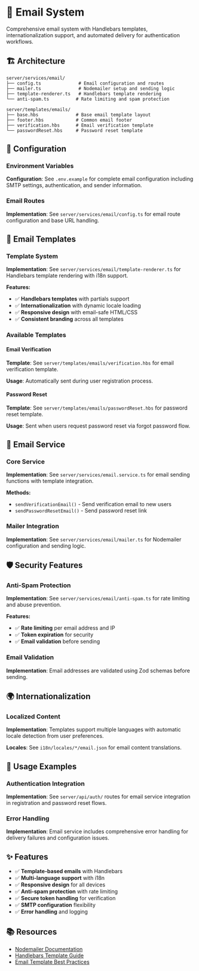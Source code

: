 # 📧 Email System

Comprehensive email system with Handlebars templates, internationalization support, and automated delivery for authentication workflows.

## 🏗️ Architecture

```
server/services/email/
├── config.ts              # Email configuration and routes
├── mailer.ts              # Nodemailer setup and sending logic
├── template-renderer.ts   # Handlebars template rendering
└── anti-spam.ts          # Rate limiting and spam protection

server/templates/emails/
├── base.hbs              # Base email template layout
├── footer.hbs            # Common email footer
├── verification.hbs      # Email verification template
└── passwordReset.hbs     # Password reset template
```

## 🔧 Configuration

### Environment Variables

**Configuration**: See `.env.example` for complete email configuration including SMTP settings, authentication, and sender information.

### Email Routes

**Implementation**: See `server/services/email/config.ts` for email route configuration and base URL handling.

## 📮 Email Templates

### Template System

**Implementation**: See `server/services/email/template-renderer.ts` for Handlebars template rendering with i18n support.

**Features:**

- ✅ **Handlebars templates** with partials support
- ✅ **Internationalization** with dynamic locale loading
- ✅ **Responsive design** with email-safe HTML/CSS
- ✅ **Consistent branding** across all templates

### Available Templates

#### Email Verification

**Template**: See `server/templates/emails/verification.hbs` for email verification template.

**Usage**: Automatically sent during user registration process.

#### Password Reset

**Template**: See `server/templates/emails/passwordReset.hbs` for password reset template.

**Usage**: Sent when users request password reset via forgot password flow.

## 🚀 Email Service

### Core Service

**Implementation**: See `server/services/email.service.ts` for email sending functions with template integration.

**Methods:**

- `sendVerificationEmail()` - Send verification email to new users
- `sendPasswordResetEmail()` - Send password reset link

### Mailer Integration

**Implementation**: See `server/services/email/mailer.ts` for Nodemailer configuration and sending logic.

## 🛡️ Security Features

### Anti-Spam Protection

**Implementation**: See `server/services/email/anti-spam.ts` for rate limiting and abuse prevention.

**Features:**

- ✅ **Rate limiting** per email address and IP
- ✅ **Token expiration** for security
- ✅ **Email validation** before sending

### Email Validation

**Implementation**: Email addresses are validated using Zod schemas before sending.

## 🌍 Internationalization

### Localized Content

**Implementation**: Templates support multiple languages with automatic locale detection from user preferences.

**Locales**: See `i18n/locales/*/email.json` for email content translations.

## 🧪 Usage Examples

### Authentication Integration

**Implementation**: See `server/api/auth/` routes for email service integration in registration and password reset flows.

### Error Handling

**Implementation**: Email service includes comprehensive error handling for delivery failures and configuration issues.

## ✨ Features

- ✅ **Template-based emails** with Handlebars
- ✅ **Multi-language support** with i18n
- ✅ **Responsive design** for all devices
- ✅ **Anti-spam protection** with rate limiting
- ✅ **Secure token handling** for verification
- ✅ **SMTP configuration** flexibility
- ✅ **Error handling** and logging

## 📚 Resources

- [Nodemailer Documentation](https://nodemailer.com/)
- [Handlebars Template Guide](https://handlebarsjs.com/guide/)
- [Email Template Best Practices](https://www.campaignmonitor.com/resources/guides/email-template-coding/)
